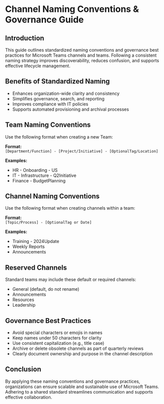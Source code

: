 # Channel Naming Conventions & Governance Guide

## Introduction  
This guide outlines standardized naming conventions and governance best practices for Microsoft Teams channels and teams. Following a consistent naming strategy improves discoverability, reduces confusion, and supports effective lifecycle management.

## Benefits of Standardized Naming  
- Enhances organization-wide clarity and consistency  
- Simplifies governance, search, and reporting  
- Improves compliance with IT policies  
- Supports automated provisioning and archival processes  

## Team Naming Conventions  
Use the following format when creating a new Team:

**Format:**  
`[Department/Function] - [Project/Initiative] - [OptionalTag/Location]`

**Examples:**  
- HR - Onboarding - US  
- IT - Infrastructure - Q2Initiative  
- Finance - BudgetPlanning  

## Channel Naming Conventions  
Use the following format when creating channels within a team:

**Format:**  
`[Topic/Process] - [OptionalTag or Date]`

**Examples:**  
- Training - 2024Update  
- Weekly Reports  
- Announcements  

## Reserved Channels  
Standard teams may include these default or required channels:  
- General (default, do not rename)  
- Announcements  
- Resources  
- Leadership  

## Governance Best Practices  
- Avoid special characters or emojis in names  
- Keep names under 50 characters for clarity  
- Use consistent capitalization (e.g., title case)  
- Archive or delete obsolete channels as part of quarterly reviews  
- Clearly document ownership and purpose in the channel description  

## Conclusion  
By applying these naming conventions and governance practices, organizations can ensure scalable and sustainable use of Microsoft Teams. Adhering to a shared standard streamlines communication and supports effective collaboration.
